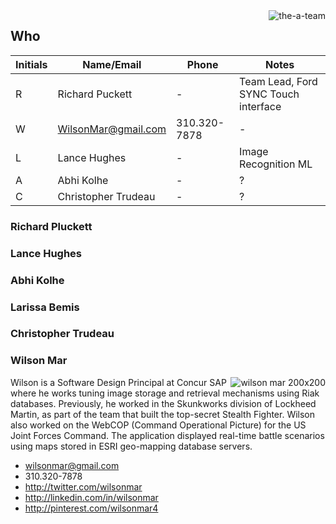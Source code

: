 <img align="right" alt="the-a-team" src="https://cloud.githubusercontent.com/assets/300046/12873773/6dfb4f6c-cd7b-11e5-9da6-1f5bf42b0987.jpg">

## Who

| Initials | Name/Email | Phone | Notes |
| -------- | ---------- | ----- | ----- |
| R | Richard Puckett | - | Team Lead, Ford SYNC Touch interface |
| W | <a href="email:WilsonMar@gmail.com">WilsonMar@gmail.com</a> | 310.320-7878 | - | - |
| L | Lance Hughes | - | Image Recognition ML |
| A | Abhi Kolhe | - | ? |
| C | Christopher Trudeau | - | ? |

### Richard Pluckett

### Lance Hughes

### Abhi Kolhe

### Larissa Bemis

### Christopher Trudeau


### Wilson Mar
<img align="right" alt="wilson mar 200x200" src="https://cloud.githubusercontent.com/assets/300046/12874704/c5a2fbfe-cd8d-11e5-9b7b-1836d6c212d0.jpg">
Wilson is a Software Design Principal at Concur SAP where he works tuning image storage and retrieval mechanisms using Riak databases.
Previously, he worked in the Skunkworks division of Lockheed Martin, 
as part of the team that built the top-secret Stealth Fighter.
Wilson also worked on the WebCOP (Command Operational Picture) for the US Joint Forces Command.
The application displayed real-time battle scenarios using maps stored in ESRI geo-mapping database servers.

   * wilsonmar@gmail.com
   * 310.320-7878
   * http://twitter.com/wilsonmar
   * http://linkedin.com/in/wilsonmar
   * http://pinterest.com/wilsonmar4
   
   
